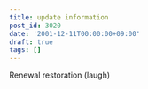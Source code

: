```yaml
---
title: update information
post_id: 3020
date: '2001-12-11T00:00:00+09:00'
draft: true
tags: []
---
```


Renewal restoration (laugh)
